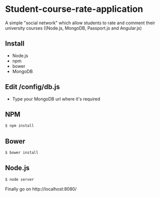 Student-course-rate-application
===============================

A simple "social network" which allow students to rate and comment their university courses ((Node.js, MongoDB, Passport.js and Angular.js)

## Install
  - Node.js
  - npm
  - bower
  - MongoDB
  
## Edit /config/db.js
  - Type your MongoDB url where it's required
  
## NPM
 ```sh
$ npm install
```

## Bower
 ```sh
$ bower install
```

## Node.js
 ```sh
$ node server
```

Finally go on http://localhost:8080/
  

